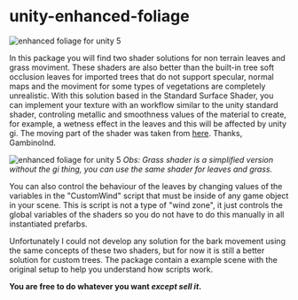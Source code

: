 # unity-enhanced-foliage

![enhanced foliage for unity 5](https://github.com/lukasRodrigues/unity-enhanced-foliage/blob/master/unity_enhanced_foliage_free_shader.png?raw=true)

In this package you will find two shader solutions for non terrain leaves and grass moviment. These shaders are also better than
the built-in tree soft occlusion leaves for imported trees that do not support specular, normal maps and the moviment for some
types of vegetations are completely unrealistic. With this solution based in the Standard Surface Shader, you can implement your 
texture with an workflow similar to the unity standard shader, controling metallic and smoothness values of the material to
create, for example, a wetness effect in the leaves and this will be affected by unity gi. The moving part of the shader was taken from [here](https://forum.unity3d.com/threads/shader-moving-trees-grass-in-wind-outside-of-terrain.230911/). Thanks, GambinoInd.

![enhanced foliage for unity 5](https://github.com/lukasRodrigues/unity-enhanced-foliage/blob/master/efsetup.jpg?raw=true)
_Obs: Grass shader is a simplified version without the gi thing, you can use the same shader for leaves and grass._

You can also control the behaviour of the leaves by changing values of the variables in the "CustomWind" script that must be
inside of any game object in your scene. This is script is not a type of "wind zone", it just controls the global variables
of the shaders so you do not have to do this manually in all instantiated prefarbs.

Unfortunately I could not develop any solution for the bark movement using the same concepts of these two shaders, but for now 
it is still a better solution for custom trees. The package contain a example scene with the original setup to help you understand 
how scripts work.

**You are free to do whatever you want _except sell it_.**
